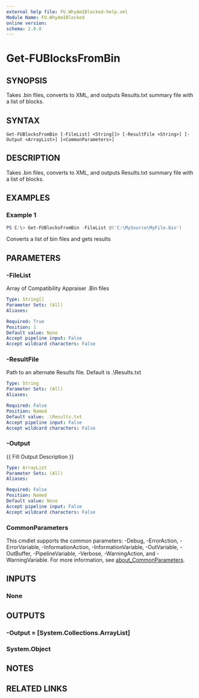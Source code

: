 ```yaml
---
external help file: FU.WhyAmIBlocked-help.xml
Module Name: FU.WhyAmIBlocked
online version:
schema: 2.0.0
---
```


# Get-FUBlocksFromBin

## SYNOPSIS
Takes .bin files, converts to XML, and outputs Results.txt summary file with a list of blocks.

## SYNTAX

```
Get-FUBlocksFromBin [-FileList] <String[]> [-ResultFile <String>] [-Output <ArrayList>] [<CommonParameters>]
```

## DESCRIPTION
Takes .bin files, converts to XML, and outputs Results.txt summary file with a list of blocks.

## EXAMPLES

### Example 1
```powershell
PS C:\> Get-FUBlocksFromBin -FileList @('C:\MySource\MyFile.bin')
```

Converts a list of bin files and gets results

## PARAMETERS

### -FileList
Array of Compatibility Appraiser .Bin files

```yaml
Type: String[]
Parameter Sets: (All)
Aliases:

Required: True
Position: 1
Default value: None
Accept pipeline input: False
Accept wildcard characters: False
```

### -ResultFile
Path to an alternate Results file. Default is .\Results.txt

```yaml
Type: String
Parameter Sets: (All)
Aliases:

Required: False
Position: Named
Default value: .\Results.txt
Accept pipeline input: False
Accept wildcard characters: False
```

### -Output
{{ Fill Output Description }}

```yaml
Type: ArrayList
Parameter Sets: (All)
Aliases:

Required: False
Position: Named
Default value: None
Accept pipeline input: False
Accept wildcard characters: False
```

### CommonParameters
This cmdlet supports the common parameters: -Debug, -ErrorAction, -ErrorVariable, -InformationAction, -InformationVariable, -OutVariable, -OutBuffer, -PipelineVariable, -Verbose, -WarningAction, and -WarningVariable. For more information, see [about_CommonParameters](http://go.microsoft.com/fwlink/?LinkID=113216).

## INPUTS

### None

## OUTPUTS

### -Output = [System.Collections.ArrayList]

### System.Object
## NOTES

## RELATED LINKS
